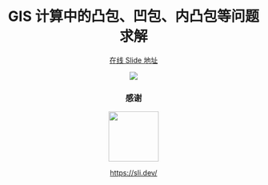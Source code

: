 <p align="center">
    <h1 align="center">GIS 计算中的凸包、凹包、内凸包等问题求解</h1>
</p>

<p align="center">
    <a href="https://gis-convex-concave-hull-2qo7hg7w8-yu-tou.vercel.app/1">在线 Slide 地址</a>
</p>
<p align="center">  
    <a href="https://gis-convex-concave-hull-2qo7hg7w8-yu-tou.vercel.app/1" target="_blank">
        <img src="https://img.shields.io/badge/Online%20Slide-on%20Vecel-green?&labelColor=000&style=for-the-badge&logo=vercel" />
    </a>
    
</p>

<p align="center">
    <h3 align="center">感谢</h3>
</p>

<p align="center">
    <a href="https://sli.dev/" target="_blank">
        <img src="https://d33wubrfki0l68.cloudfront.net/9a47dde680cca08e326c07824009ed1adc29626e/6a1c0/logo-title.png" style="width:100px;"/>
    </a>
</p>
<p align="center">
    <a href="https://sli.dev/" target="_blank">
        https://sli.dev/ 
    </a>
    </p>
